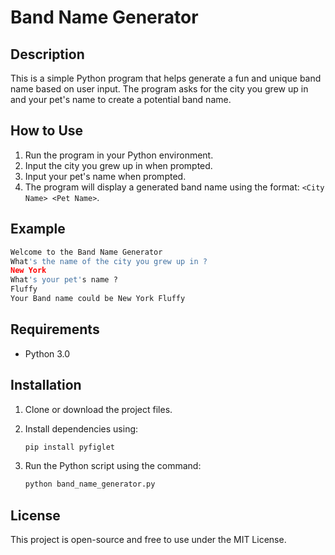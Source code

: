 
# Band Name Generator

## Description
This is a simple Python program that helps generate a fun and unique band name based on user input. The program asks for the city you grew up in and your pet's name to create a potential band name.

## How to Use
1. Run the program in your Python environment.
2. Input the city you grew up in when prompted.
3. Input your pet's name when prompted.
4. The program will display a generated band name using the format: `<City Name> <Pet Name>`.

## Example
```python
Welcome to the Band Name Generator
What's the name of the city you grew up in ?
New York
What's your pet's name ?
Fluffy
Your Band name could be New York Fluffy
```

## Requirements
- Python 3.0

## Installation
1. Clone or download the project files.
2. Install dependencies using: 

   ```bash
   pip install pyfiglet
   ```
3. Run the Python script using the command: 
   ```bash
   python band_name_generator.py
   ```

## License
This project is open-source and free to use under the MIT License.
